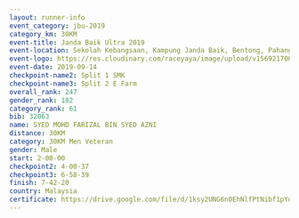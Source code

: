 ```yaml
---
layout: runner-info 
event_category: jbu-2019 
category_km: 30KM 
event-title: Janda Baik Ultra 2019 
event-location: Sekolah Kebangsaan, Kampung Janda Baik, Bentong, Pahang, Malaysia 
event-logo: https://res.cloudinary.com/raceyaya/image/upload/v1569217009/logo/janda-baik_vch1pc.jpg 
event-date: 2019-09-14 
checkpoint-name2: Split 1 SMK 
checkpoint-name3: Split 2 E Farm 
overall_rank: 247
gender_rank: 182
category_rank: 61
bib: 32063
name: SYED MOHD FARIZAL BIN SYED AZNI
distance: 30KM
category: 30KM Men Veteran
gender: Male
start: 2-00-00
checkpoint2: 4-00-37
checkpoint3: 6-58-39
finish: 7-42-20
country: Malaysia
certificate: https://drive.google.com/file/d/1ksy2UNG6n0EhNlfPtNibf1pYuTrOs8Ey/view?usp=sharing
---
```

